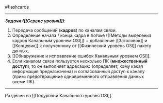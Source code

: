 #flashcards 
***
***Задачи ([[Сервис уровня]])***:
1. Передача сообщений (**кадров**) по каналам связи.
2. Определение начала / конца кадра в потоке ([[Методы выделения кадров Канальным уровнем OSI]]) + добавление [[Заголовок]] и [[Концевик]] к полученному от [[Физический уровень OSI]] пакету данных.
3. [[Обнаружение и исправление ошибок Канальным уровнем OSI]].
4. Если каналом связи пользуется несколько ПК (**множественный доступ**), то он выполняет адресацию (определяет, кому какая информация предназначена) и согласованный доступ к каналу (прим: предотвращение одновременного отправления данных всеми ПК).
***
Разделен на [[Подуровни Канального уровня OSI]].

